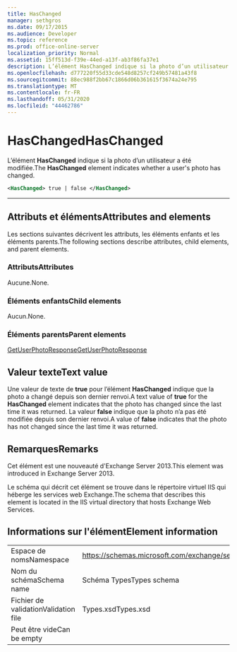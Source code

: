 ```yaml
---
title: HasChanged
manager: sethgros
ms.date: 09/17/2015
ms.audience: Developer
ms.topic: reference
ms.prod: office-online-server
localization_priority: Normal
ms.assetid: 15ff513d-f39e-44ed-a13f-ab3f86fa37e1
description: L’élément HasChanged indique si la photo d’un utilisateur a été modifiée.
ms.openlocfilehash: d777220f55d33cde548d8257cf249b57481a43f8
ms.sourcegitcommit: 88ec988f2bb67c1866d06b361615f3674a24e795
ms.translationtype: MT
ms.contentlocale: fr-FR
ms.lasthandoff: 05/31/2020
ms.locfileid: "44462786"
---
```

# <a name="haschanged"></a><span data-ttu-id="4d0fe-103">HasChanged</span><span class="sxs-lookup"><span data-stu-id="4d0fe-103">HasChanged</span></span>

<span data-ttu-id="4d0fe-104">L’élément **HasChanged** indique si la photo d’un utilisateur a été modifiée.</span><span class="sxs-lookup"><span data-stu-id="4d0fe-104">The **HasChanged** element indicates whether a user's photo has changed.</span></span> 
  
```XML
<HasChanged> true | false </HasChanged>
```

 ****
## <a name="attributes-and-elements"></a><span data-ttu-id="4d0fe-105">Attributs et éléments</span><span class="sxs-lookup"><span data-stu-id="4d0fe-105">Attributes and elements</span></span>

<span data-ttu-id="4d0fe-106">Les sections suivantes décrivent les attributs, les éléments enfants et les éléments parents.</span><span class="sxs-lookup"><span data-stu-id="4d0fe-106">The following sections describe attributes, child elements, and parent elements.</span></span>
  
### <a name="attributes"></a><span data-ttu-id="4d0fe-107">Attributs</span><span class="sxs-lookup"><span data-stu-id="4d0fe-107">Attributes</span></span>

<span data-ttu-id="4d0fe-108">Aucune.</span><span class="sxs-lookup"><span data-stu-id="4d0fe-108">None.</span></span>
  
### <a name="child-elements"></a><span data-ttu-id="4d0fe-109">Éléments enfants</span><span class="sxs-lookup"><span data-stu-id="4d0fe-109">Child elements</span></span>

<span data-ttu-id="4d0fe-110">Aucun.</span><span class="sxs-lookup"><span data-stu-id="4d0fe-110">None.</span></span>
  
### <a name="parent-elements"></a><span data-ttu-id="4d0fe-111">Éléments parents</span><span class="sxs-lookup"><span data-stu-id="4d0fe-111">Parent elements</span></span>

[<span data-ttu-id="4d0fe-112">GetUserPhotoResponse</span><span class="sxs-lookup"><span data-stu-id="4d0fe-112">GetUserPhotoResponse</span></span>](getuserphotoresponse.md)
  
## <a name="text-value"></a><span data-ttu-id="4d0fe-113">Valeur texte</span><span class="sxs-lookup"><span data-stu-id="4d0fe-113">Text value</span></span>

<span data-ttu-id="4d0fe-114">Une valeur de texte de **true** pour l’élément **HasChanged** indique que la photo a changé depuis son dernier renvoi.</span><span class="sxs-lookup"><span data-stu-id="4d0fe-114">A text value of **true** for the **HasChanged** element indicates that the photo has changed since the last time it was returned.</span></span> <span data-ttu-id="4d0fe-115">La valeur **false** indique que la photo n’a pas été modifiée depuis son dernier renvoi.</span><span class="sxs-lookup"><span data-stu-id="4d0fe-115">A value of **false** indicates that the photo has not changed since the last time it was returned.</span></span> 
  
## <a name="remarks"></a><span data-ttu-id="4d0fe-116">Remarques</span><span class="sxs-lookup"><span data-stu-id="4d0fe-116">Remarks</span></span>

<span data-ttu-id="4d0fe-117">Cet élément est une nouveauté d'Exchange Server 2013.</span><span class="sxs-lookup"><span data-stu-id="4d0fe-117">This element was introduced in Exchange Server 2013.</span></span>
  
<span data-ttu-id="4d0fe-118">Le schéma qui décrit cet élément se trouve dans le répertoire virtuel IIS qui héberge les services web Exchange.</span><span class="sxs-lookup"><span data-stu-id="4d0fe-118">The schema that describes this element is located in the IIS virtual directory that hosts Exchange Web Services.</span></span>
  
## <a name="element-information"></a><span data-ttu-id="4d0fe-119">Informations sur l'élément</span><span class="sxs-lookup"><span data-stu-id="4d0fe-119">Element information</span></span>

|||
|:-----|:-----|
|<span data-ttu-id="4d0fe-120">Espace de noms</span><span class="sxs-lookup"><span data-stu-id="4d0fe-120">Namespace</span></span>  <br/> |https://schemas.microsoft.com/exchange/services/2006/types  <br/> |
|<span data-ttu-id="4d0fe-121">Nom du schéma</span><span class="sxs-lookup"><span data-stu-id="4d0fe-121">Schema name</span></span>  <br/> |<span data-ttu-id="4d0fe-122">Schéma Types</span><span class="sxs-lookup"><span data-stu-id="4d0fe-122">Types schema</span></span>  <br/> |
|<span data-ttu-id="4d0fe-123">Fichier de validation</span><span class="sxs-lookup"><span data-stu-id="4d0fe-123">Validation file</span></span>  <br/> |<span data-ttu-id="4d0fe-124">Types.xsd</span><span class="sxs-lookup"><span data-stu-id="4d0fe-124">Types.xsd</span></span>  <br/> |
|<span data-ttu-id="4d0fe-125">Peut être vide</span><span class="sxs-lookup"><span data-stu-id="4d0fe-125">Can be empty</span></span>  <br/> ||
   


